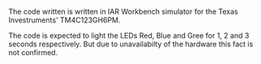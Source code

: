 The code written is written in IAR Workbench simulator for the Texas Investruments' TM4C123GH6PM. 

The code is expected to light the LEDs Red, Blue and Gree for 1, 2 and 3 seconds respectively.
But due to unavailabilty of the hardware this fact is not confirmed.
